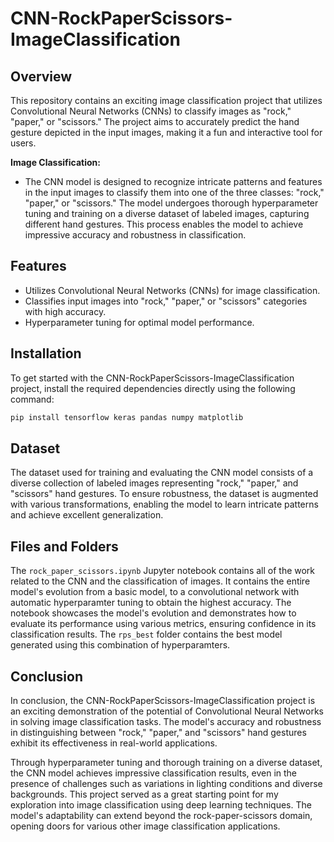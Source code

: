 # CNN-RockPaperScissors-ImageClassification

## Overview

This repository contains an exciting image classification project that utilizes Convolutional Neural Networks (CNNs) to classify images as "rock," "paper," or "scissors." The project aims to accurately predict the hand gesture depicted in the input images, making it a fun and interactive tool for users.

**Image Classification:**

- The CNN model is designed to recognize intricate patterns and features in the input images to classify them into one of the three classes: "rock," "paper," or "scissors." The model undergoes thorough hyperparameter tuning and training on a diverse dataset of labeled images, capturing different hand gestures. This process enables the model to achieve impressive accuracy and robustness in classification.

## Features

- Utilizes Convolutional Neural Networks (CNNs) for image classification.
- Classifies input images into "rock," "paper," or "scissors" categories with high accuracy.
- Hyperparameter tuning for optimal model performance.

## Installation

To get started with the CNN-RockPaperScissors-ImageClassification project, install the required dependencies directly using the following command:

```bash
pip install tensorflow keras pandas numpy matplotlib
```

## Dataset

The dataset used for training and evaluating the CNN model consists of a diverse collection of labeled images representing "rock," "paper," and "scissors" hand gestures. To ensure robustness, the dataset is augmented with various transformations, enabling the model to learn intricate patterns and achieve excellent generalization.

## Files and Folders

The `rock_paper_scissors.ipynb` Jupyter notebook contains all of the work related to the CNN and the classification of images. It contains the entire model's evolution from a basic model, to a convolutional network with automatic hyperparamter tuning to obtain the highest accuracy. The notebook showcases the model's evolution and demonstrates how to evaluate its performance using various metrics, ensuring confidence in its classification results. The `rps_best` folder contains the best model generated using this combination of hyperparamters.

## Conclusion

In conclusion, the CNN-RockPaperScissors-ImageClassification project is an exciting demonstration of the potential of Convolutional Neural Networks in solving image classification tasks. The model's accuracy and robustness in distinguishing between "rock," "paper," and "scissors" hand gestures exhibit its effectiveness in real-world applications.

Through hyperparameter tuning and thorough training on a diverse dataset, the CNN model achieves impressive classification results, even in the presence of challenges such as variations in lighting conditions and diverse backgrounds. This project served as a great starting point for my exploration into image classification using deep learning techniques. The model's adaptability can extend beyond the rock-paper-scissors domain, opening doors for various other image classification applications.
